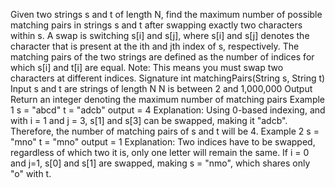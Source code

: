 Given two strings s and t of length N, find the maximum number of possible matching pairs in strings s and t after swapping exactly two characters within s.
A swap is switching s[i] and s[j], where s[i] and s[j] denotes the character that is present at the ith and jth index of s, respectively. The matching pairs of the two strings are defined as the number of indices for which s[i] and t[i] are equal.
Note: This means you must swap two characters at different indices.
Signature
int matchingPairs(String s, String t)
Input
s and t are strings of length N
N is between 2 and 1,000,000
Output
Return an integer denoting the maximum number of matching pairs
Example 1
s = "abcd"
t = "adcb"
output = 4
Explanation:
Using 0-based indexing, and with i = 1 and j = 3, s[1] and s[3] can be swapped, making it  "adcb".
Therefore, the number of matching pairs of s and t will be 4.
Example 2
s = "mno"
t = "mno"
output = 1
Explanation:
Two indices have to be swapped, regardless of which two it is, only one letter will remain the same. If i = 0 and j=1, s[0] and s[1] are swapped, making s = "nmo", which shares only "o" with t.
